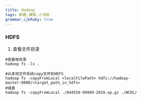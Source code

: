 ```yaml
---
title: Hadoop
tags: 新建,模板,小书匠
grammar_cjkRuby: true
---
```


### HDFS

1. 查看文件目录

``` shell?linenums
#查看根目录
hadoop fs -ls .

#从本地文件系统copy文件到HDFS
hadoop fs -copyFromLocal <localFilePath> hdfs://hadoop-master:9000/<target_path_in_hdfs>
#或者
hadoop fs -copyFromLocal ./844550-99999-2019.op.gz ./NCDC/
```

